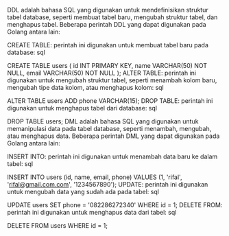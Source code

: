 DDL adalah bahasa SQL yang digunakan untuk mendefinisikan struktur tabel database, seperti membuat tabel baru, mengubah struktur tabel, dan menghapus tabel. Beberapa perintah DDL yang dapat digunakan pada Golang antara lain:

CREATE TABLE: perintah ini digunakan untuk membuat tabel baru pada database:
sql

CREATE TABLE users (
id INT PRIMARY KEY,
name VARCHAR(50) NOT NULL,
email VARCHAR(50) NOT NULL
);
ALTER TABLE: perintah ini digunakan untuk mengubah struktur tabel, seperti menambah kolom baru, mengubah tipe data kolom, atau menghapus kolom:
sql

ALTER TABLE users
ADD phone VARCHAR(15);
DROP TABLE: perintah ini digunakan untuk menghapus tabel dari database:
sql

DROP TABLE users;
DML adalah bahasa SQL yang digunakan untuk memanipulasi data pada tabel database, seperti menambah, mengubah, atau menghapus data. Beberapa perintah DML yang dapat digunakan pada Golang antara lain:

INSERT INTO: perintah ini digunakan untuk menambah data baru ke dalam tabel:
sql

INSERT INTO users (id, name, email, phone)
VALUES (1, 'rifal', 'rifal@gmail.com.com', '1234567890');
UPDATE: perintah ini digunakan untuk mengubah data yang sudah ada pada tabel:
sql

UPDATE users
SET phone = '082286272340'
WHERE id = 1;
DELETE FROM: perintah ini digunakan untuk menghapus data dari tabel:
sql

DELETE FROM users
WHERE id = 1;
